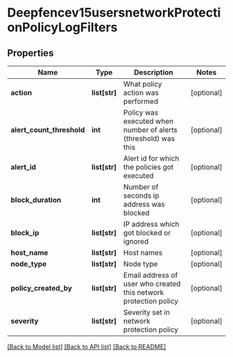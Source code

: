 # Deepfencev15usersnetworkProtectionPolicyLogFilters

## Properties
Name | Type | Description | Notes
------------ | ------------- | ------------- | -------------
**action** | **list[str]** | What policy action was performed | [optional] 
**alert_count_threshold** | **int** | Policy was executed when number of alerts (threshold) was this | [optional] 
**alert_id** | **list[str]** | Alert id for which the policies got executed | [optional] 
**block_duration** | **int** | Number of seconds ip address was blocked | [optional] 
**block_ip** | **list[str]** | IP address which got blocked or ignored | [optional] 
**host_name** | **list[str]** | Host names | [optional] 
**node_type** | **list[str]** | Node type | [optional] 
**policy_created_by** | **list[str]** | Email address of user who created this network protection policy | [optional] 
**severity** | **list[str]** | Severity set in network protection policy | [optional] 

[[Back to Model list]](../README.md#documentation-for-models) [[Back to API list]](../README.md#documentation-for-api-endpoints) [[Back to README]](../README.md)


